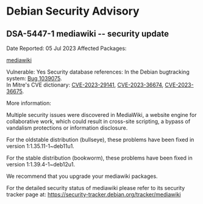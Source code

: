 
Debian Security Advisory
========================


DSA-5447-1 mediawiki -- security update
---------------------------------------



Date Reported:
05 Jul 2023
Affected Packages:

[mediawiki](https://packages.debian.org/src:mediawiki)

Vulnerable:
Yes
Security database references:
In the Debian bugtracking system: [Bug 1039075](https://bugs.debian.org/cgi-bin/bugreport.cgi?bug=1039075).  
In Mitre's CVE dictionary: [CVE-2023-29141](https://security-tracker.debian.org/tracker/CVE-2023-29141), [CVE-2023-36674](https://security-tracker.debian.org/tracker/CVE-2023-36674), [CVE-2023-36675](https://security-tracker.debian.org/tracker/CVE-2023-36675).  

More information:

Multiple security issues were discovered in MediaWiki, a website engine
for collaborative work, which could result in cross-site scripting, a
bypass of vandalism protections or information disclosure.


For the oldstable distribution (bullseye), these problems have been fixed
in version 1:1.35.11-1~deb11u1.


For the stable distribution (bookworm), these problems have been fixed in
version 1:1.39.4-1~deb12u1.


We recommend that you upgrade your mediawiki packages.


For the detailed security status of mediawiki please refer to
its security tracker page at:
<https://security-tracker.debian.org/tracker/mediawiki>





